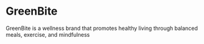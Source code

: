 # GreenBite
GreenBite is a wellness brand that promotes healthy living through balanced meals, exercise, and mindfulness
